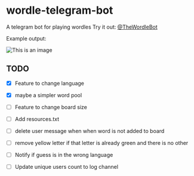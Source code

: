 # wordle-telegram-bot
A telegram bot for playing wordles
Try it out: [@TheWordleBot](https://www.t.me/TheWordleBot)

Example output:

![This is an image](https://github.com/valenbar/wordle-telegram-bot/blob/main/res/sample-output.png?raw=true)

## TODO

- [x] Feature to change language
- [x] maybe a simpler word pool
- [ ] Feature to change board size
- [ ] Add resources.txt
- [ ] delete user message when when word is not added to board
- [ ] remove yellow letter if that letter is already green and there is no other
- [ ] Notify if guess is in the wrong language
- [ ] Update unique users count to log channel

